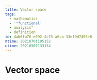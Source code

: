 ```yaml
---
title: Vector space
tags:
  - mathematics
  - '"functional'
  - analysis"
  - definition
id: 4ab6fa70-e092-4c76-a6ca-33ef9d7493e8
mtime: 20210701195152
ctime: 20210507133134
---
```


# Vector space

